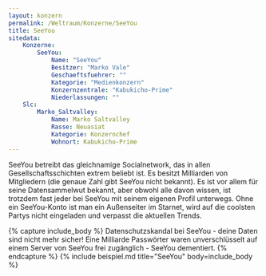 ```yaml
---
layout: konzern
permalink: /Weltraum/Konzerne/SeeYou
title: SeeYou
sitedata:
    Konzerne:
        SeeYou:
            Name: "SeeYou"
            Besitzer: "Marko Vale"
            Geschaeftsfuehrer: ""
            Kategorie: "Medienkonzern"
            Konzernzentrale: "Kabukicho-Prime"
            Niederlassungen: ""
    Slc:
        Marko_Saltvalley:
            Name: Marko Saltvalley
            Rasse: Neuasiat
            Kategorie: Konzernchef
            Wohnort: Kabukicho-Prime
---
```




SeeYou betreibt das gleichnamige Socialnetwork, das in allen Gesellschaftsschichten extrem beliebt ist. Es besitzt Milliarden von Mitgliedern (die genaue Zahl gibt SeeYou nicht bekannt). Es ist vor allem für seine Datensammelwut bekannt, aber obwohl alle davon wissen, ist trotzdem fast jeder bei SeeYou mit seinem eigenen Profil unterwegs. Ohne ein SeeYou-Konto ist man ein Außenseiter im Starnet, wird auf die coolsten Partys nicht eingeladen und verpasst die aktuellen Trends.

{% capture include_body %}
Datenschutzskandal bei SeeYou - deine Daten sind nicht mehr sicher! Eine Milliarde Passwörter waren unverschlüsselt auf einem Server von SeeYou frei zugänglich - SeeYou dementiert.
{% endcapture %}
{% include beispiel.md title="SeeYou" body=include_body %}
